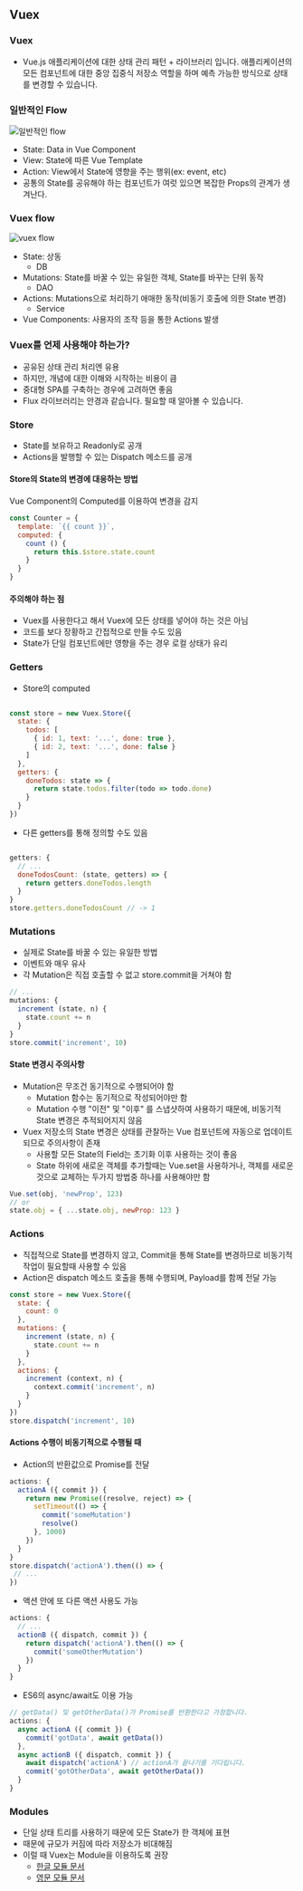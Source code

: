 ## Vuex

### Vuex

- Vue.js 애플리케이션에 대한 상태 관리 패턴 + 라이브러리 입니다. 애플리케이션의 모든 컴포넌트에 대한 중앙 집중식 저장소 역할을 하며 예측 가능한 방식으로 상태를 변경할 수 있습니다.

### 일반적인 Flow

![일반적인 flow](https://vuex.vuejs.org/kr/images/flow.png)

- State: Data in Vue Component
- View: State에 따른 Vue Template
- Action: View에서 State에 영향을 주는 행위(ex: event, etc)
- 공통의 State를 공유해야 하는 컴포넌트가 여럿 있으면 복잡한 Props의 관계가 생겨난다.

### Vuex flow

![vuex flow](https://vuex.vuejs.org/kr/images/vuex.png)

- State: 상동
    + DB
- Mutations: State를 바꿀 수 있는 유일한 객체, State를 바꾸는 단위 동작
    + DAO
- Actions: Mutations으로 처리하기 애매한 동작(비동기 호출에 의한 State 변경)
    + Service
- Vue Components: 사용자의 조작 등을 통한 Actions 발생

### Vuex를 언제 사용해야 하는가?

- 공유된 상태 관리 처리엔 유용
- 하지만, 개념에 대한 이해와 시작하는 비용이 큼
- 중대형 SPA를 구축하는 경우에 고려하면 좋음
- Flux 라이브러리는 안경과 같습니다. 필요할 때 알아볼 수 있습니다.

### Store

- State를 보유하고 Readonly로 공개
- Actions을 발행할 수 있는 Dispatch 메소드를 공개

#### Store의 State의 변경에 대응하는 방법

 Vue Component의 Computed를 이용하여 변경을 감지

 ```javascript
 const Counter = {
   template: `{{ count }}`,
   computed: {
     count () {
       return this.$store.state.count
     }
   }
 }
 ```

 #### 주의해야 하는 점

 - Vuex를 사용한다고 해서 Vuex에 모든 상태를 넣어야 하는 것은 아님
 - 코드를 보다 장황하고 간접적으로 만들 수도 있음
- State가 단일 컴포넌트에만 영향을 주는 경우 로컬 상태가 유리

### Getters

- Store의 computed

```javascript

const store = new Vuex.Store({
  state: {
    todos: [
      { id: 1, text: '...', done: true },
      { id: 2, text: '...', done: false }
    ]
  },
  getters: {
    doneTodos: state => {
      return state.todos.filter(todo => todo.done)
    }
  }
})
```

- 다른 getters를 통해 정의할 수도 있음

```javascript

getters: {
  // ...
  doneTodosCount: (state, getters) => {
    return getters.doneTodos.length
  }
}
store.getters.doneTodosCount // -> 1
```

### Mutations

- 실제로 State를 바꿀 수 있는 유일한 방법
- 이벤트와 매우 유사
- 각 Mutation은 직접 호출할 수 없고 store.commit을 거쳐야 함

```javascript
// ...
mutations: {
  increment (state, n) {
    state.count += n
  }
}
store.commit('increment', 10)
```

#### State 변경시 주의사항

- Mutation은 무조건 동기적으로 수행되어야 함
    + Mutation 함수는 동기적으로 작성되어야만 함
    + Mutation 수행 "이전" 및 "이후" 를 스냅샷하여 사용하기 때문에, 비동기적 State 변경은 추적되어지지 않음
- Vuex 저장소의 State 변경은 상태를 관찰하는 Vue 컴포넌트에 자동으로 업데이트되므로 주의사항이 존재
    + 사용할 모든 State의 Field는 초기화 이후 사용하는 것이 좋음
    + State 하위에 새로운 객체를 추가할때는 Vue\.set을 사용하거나, 객체를 새로운 것으로 교체하는 두가지 방법중 하나를 사용해야만 함

```javascript
Vue.set(obj, 'newProp', 123)
// or
state.obj = { ...state.obj, newProp: 123 }
```


### Actions

- 직접적으로 State를 변경하지 않고, Commit을 통해 State를 변경하므로 비동기적 작업이 필요할때 사용할 수 있음
- Action은 dispatch 메소드 호출을 통해 수행되며, Payload를 함께 전달 가능

```javascript
const store = new Vuex.Store({
  state: {
    count: 0
  },
  mutations: {
    increment (state, n) {
      state.count += n
    }
  },
  actions: {
    increment (context, n) {
      context.commit('increment', n)
    }
  }
})
store.dispatch('increment', 10)
```

#### Actions 수행이 비동기적으로 수행될 때

- Action의 반환값으로 Promise를 전달
```javascript
actions: {
  actionA ({ commit }) {
    return new Promise((resolve, reject) => {
      setTimeout(() => {
        commit('someMutation')
        resolve()
      }, 1000)
    })
  }
}
store.dispatch('actionA').then(() => {
 // ...
})
```

- 액션 안에 또 다른 액션 사용도 가능
```javaScript
actions: {
  // ...
  actionB ({ dispatch, commit }) {
    return dispatch('actionA').then(() => {
      commit('someOtherMutation')
    })
  }
}
```

- ES6의 async/await도 이용 가능
```javaScript
// getData() 및 getOtherData()가 Promise를 반환한다고 가정합니다.
actions: {
  async actionA ({ commit }) {
    commit('gotData', await getData())
  },
  async actionB ({ dispatch, commit }) {
    await dispatch('actionA') // actionA가 끝나기를 기다립니다.
    commit('gotOtherData', await getOtherData())
  }
}
```

### Modules

- 단일 상태 트리를 사용하기 때문에 모든 State가 한 객체에 표현
- 때문에 규모가 커짐에 따라 저장소가 비대해짐
- 이럴 때 Vuex는 Module을 이용하도록 권장
    + [한글 모듈 문서](https://vuex.vuejs.org/kr/modules.html)
    + [영문 모듈 문서](https://vuex.vuejs.org/en/modules.html)
